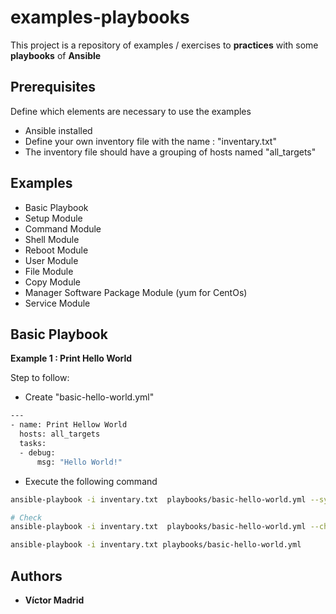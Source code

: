 # examples-playbooks

This project is a repository of examples / exercises to **practices** with some **playbooks** of **Ansible**





## Prerequisites

Define which elements are necessary to use the examples

* Ansible installed
* Define your own inventory file with the name : "inventary.txt"
* The inventory file should have a grouping of hosts named "all_targets"





## Examples

* Basic Playbook
* Setup Module
* Command Module
* Shell Module
* Reboot Module
* User Module
* File Module
* Copy Module
* Manager Software Package Module (yum for CentOs)
* Service Module




## Basic Playbook

**Example 1 : Print Hello World**

Step to follow:

* Create "basic-hello-world.yml"

```bash
---
- name: Print Hellow World
  hosts: all_targets
  tasks:
  - debug:
      msg: "Hello World!"
```

* Execute the following command

```bash
ansible-playbook -i inventary.txt  playbooks/basic-hello-world.yml --syntax-check

# Check
ansible-playbook -i inventary.txt  playbooks/basic-hello-world.yml --check

ansible-playbook -i inventary.txt playbooks/basic-hello-world.yml
```













## Authors

* **Víctor Madrid**
